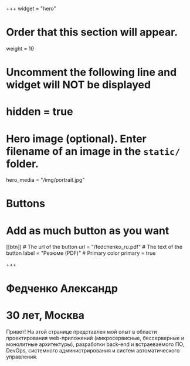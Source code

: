 +++
widget = "hero"
# Order that this section will appear.
weight = 10

# Uncomment the following line and widget will NOT be displayed
# hidden = true

# Hero image (optional). Enter filename of an image in the `static/` folder.
hero_media = "/img/portrait.jpg"

# Buttons
# Add as much button as you want
[[btn]]
	# The url of the button
  url = "/fedchenko_ru.pdf"
	# The text of the button
  label = "Резюме (PDF)"
	# Primary color
	primary = true

+++

# **Федченко Александр**
# 30 лет, Москва

Привет! На этой странице представлен мой опыт в области проектирования web-приложений (микросервисные, бессерверные и монолитные архитектуры), разработки back-end и встраеваемого ПО, DevOps, системного администрирования и систем автоматического управления.
